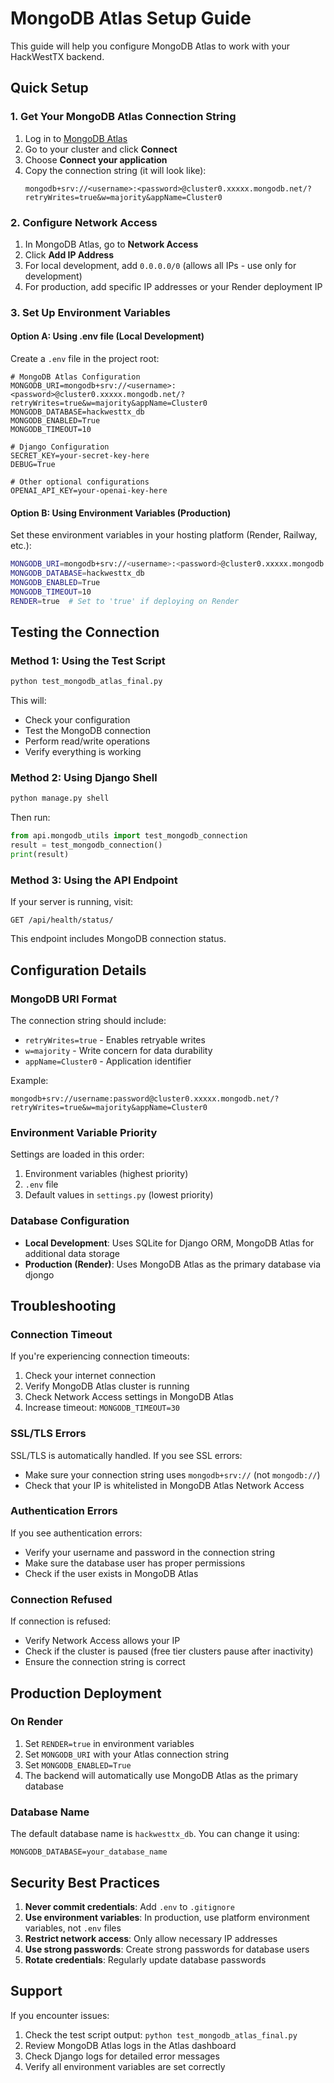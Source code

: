 # MongoDB Atlas Setup Guide

This guide will help you configure MongoDB Atlas to work with your HackWestTX backend.

## Quick Setup

### 1. Get Your MongoDB Atlas Connection String

1. Log in to [MongoDB Atlas](https://www.mongodb.com/cloud/atlas)
2. Go to your cluster and click **Connect**
3. Choose **Connect your application**
4. Copy the connection string (it will look like):
   ```
   mongodb+srv://<username>:<password>@cluster0.xxxxx.mongodb.net/?retryWrites=true&w=majority&appName=Cluster0
   ```

### 2. Configure Network Access

1. In MongoDB Atlas, go to **Network Access**
2. Click **Add IP Address**
3. For local development, add `0.0.0.0/0` (allows all IPs - use only for development)
4. For production, add specific IP addresses or your Render deployment IP

### 3. Set Up Environment Variables

#### Option A: Using .env file (Local Development)

Create a `.env` file in the project root:

```env
# MongoDB Atlas Configuration
MONGODB_URI=mongodb+srv://<username>:<password>@cluster0.xxxxx.mongodb.net/?retryWrites=true&w=majority&appName=Cluster0
MONGODB_DATABASE=hackwesttx_db
MONGODB_ENABLED=True
MONGODB_TIMEOUT=10

# Django Configuration
SECRET_KEY=your-secret-key-here
DEBUG=True

# Other optional configurations
OPENAI_API_KEY=your-openai-key-here
```

#### Option B: Using Environment Variables (Production)

Set these environment variables in your hosting platform (Render, Railway, etc.):

```bash
MONGODB_URI=mongodb+srv://<username>:<password>@cluster0.xxxxx.mongodb.net/?retryWrites=true&w=majority&appName=Cluster0
MONGODB_DATABASE=hackwesttx_db
MONGODB_ENABLED=True
MONGODB_TIMEOUT=10
RENDER=true  # Set to 'true' if deploying on Render
```

## Testing the Connection

### Method 1: Using the Test Script

```bash
python test_mongodb_atlas_final.py
```

This will:
- Check your configuration
- Test the MongoDB connection
- Perform read/write operations
- Verify everything is working

### Method 2: Using Django Shell

```bash
python manage.py shell
```

Then run:
```python
from api.mongodb_utils import test_mongodb_connection
result = test_mongodb_connection()
print(result)
```

### Method 3: Using the API Endpoint

If your server is running, visit:
```
GET /api/health/status/
```

This endpoint includes MongoDB connection status.

## Configuration Details

### MongoDB URI Format

The connection string should include:
- `retryWrites=true` - Enables retryable writes
- `w=majority` - Write concern for data durability
- `appName=Cluster0` - Application identifier

Example:
```
mongodb+srv://username:password@cluster0.xxxxx.mongodb.net/?retryWrites=true&w=majority&appName=Cluster0
```

### Environment Variable Priority

Settings are loaded in this order:
1. Environment variables (highest priority)
2. `.env` file
3. Default values in `settings.py` (lowest priority)

### Database Configuration

- **Local Development**: Uses SQLite for Django ORM, MongoDB Atlas for additional data storage
- **Production (Render)**: Uses MongoDB Atlas as the primary database via djongo

## Troubleshooting

### Connection Timeout

If you're experiencing connection timeouts:

1. Check your internet connection
2. Verify MongoDB Atlas cluster is running
3. Check Network Access settings in MongoDB Atlas
4. Increase timeout: `MONGODB_TIMEOUT=30`

### SSL/TLS Errors

SSL/TLS is automatically handled. If you see SSL errors:
- Make sure your connection string uses `mongodb+srv://` (not `mongodb://`)
- Check that your IP is whitelisted in MongoDB Atlas Network Access

### Authentication Errors

If you see authentication errors:
- Verify your username and password in the connection string
- Make sure the database user has proper permissions
- Check if the user exists in MongoDB Atlas

### Connection Refused

If connection is refused:
- Verify Network Access allows your IP
- Check if the cluster is paused (free tier clusters pause after inactivity)
- Ensure the connection string is correct

## Production Deployment

### On Render

1. Set `RENDER=true` in environment variables
2. Set `MONGODB_URI` with your Atlas connection string
3. Set `MONGODB_ENABLED=True`
4. The backend will automatically use MongoDB Atlas as the primary database

### Database Name

The default database name is `hackwesttx_db`. You can change it using:
```env
MONGODB_DATABASE=your_database_name
```

## Security Best Practices

1. **Never commit credentials**: Add `.env` to `.gitignore`
2. **Use environment variables**: In production, use platform environment variables, not `.env` files
3. **Restrict network access**: Only allow necessary IP addresses
4. **Use strong passwords**: Create strong passwords for database users
5. **Rotate credentials**: Regularly update database passwords

## Support

If you encounter issues:
1. Check the test script output: `python test_mongodb_atlas_final.py`
2. Review MongoDB Atlas logs in the Atlas dashboard
3. Check Django logs for detailed error messages
4. Verify all environment variables are set correctly


